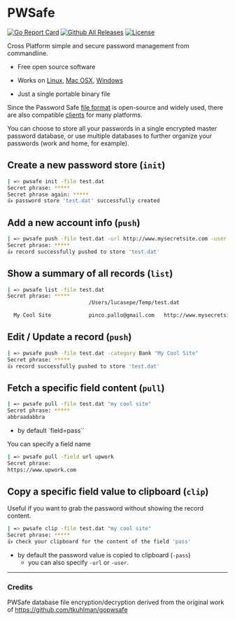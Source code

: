 # PWSafe

[![Go Report Card](https://goreportcard.com/badge/github.com/lucasepe/pwsafe)](https://goreportcard.com/report/github.com/lucasepe/pwsafe) [![Github All Releases](https://img.shields.io/github/downloads/lucasepe/pwsafe/total.svg)](https://github.com/lucasepe/pwsafe/releases) [![License](https://img.shields.io/badge/License-MIT-blue.svg)](https://github.com/gojp/goreportcard/blob/master/LICENSE)

Cross Platform simple and secure password management from commandline.

- Free open source software
- Works on [Linux](https://github.com/lucasepe/pwsafe/releases/download/v1.0.2/pwsafe-linux-amd64), [Mac OSX](https://github.com/lucasepe/pwsafe/releases/download/v1.0.2/pwsafe-darwin-amd64), [Windows](https://github.com/lucasepe/pwsafe/releases/download/v1.0.2/pwsafe-windows-amd64.exe)

- Just a single portable binary file

Since the Password Safe [file format](https://raw.githubusercontent.com/jpvasquez/PasswordSafe/master/docs/formatV3.txt) is open-source and widely used, there are also compatible [clients](https://pwsafe.org/relatedprojects.shtml) for many platforms.

You can choose to store all your passwords in a single encrypted master password database, or use multiple databases to further organize your passwords (work and home, for example).

## Create a new password store (`init`)

```bash
| => pwsafe init -file test.dat
Secret phrase: *****
Secret phrase again: ***** 
👍 password store 'test.dat' successfully created
```

## Add a new account info (`push`)

```bash
| => pwsafe push -file test.dat -url http://www.mysecretsite.com -user pinco.pallo@gmail.com -pass abbraadabbra "My Cool Site"
Secret phrase: *****
👍 record successfully pushed to store 'test.dat'
```

## Show a summary of all records (`list`)

```bash
| => pwsafe list -file test.dat
Secret phrase: *****
                          /Users/lucasepe/Temp/test.dat 

  My Cool Site            pinco.pallo@gmail.com   http://www.mysecretsite.com
```

## Edit / Update a record (`push`)

```bash
| => pwsafe push -file test.dat -category Bank "My Cool Site"
Secret phrase: *****
👍 record successfully pushed to store 'test.dat'
```

## Fetch a specific field content (`pull`)

```bash
| => pwsafe pull -file test.dat "my cool site"
Secret phrase: *****
abbraadabbra
```

- by default `field=pass``

You can specify a field name

```bash
| => pwsafe pull -field url upwork
Secret phrase: 
https://www.upwork.com
```

## Copy a specific field value to clipboard (`clip`)

Useful if you want to grab the password without showing the record content.

```bash
| => pwsafe clip -file test.dat "my cool site"
Secret phrase: *****
👍 check your clipboard for the content of the field 'pass'
````

- by default the password value is copied to clipboard (`-pass`) 
  - you can also specify `-url` or `-user`.

---

### Credits ###

PWSafe database file encryption/decryption derived from the original work of https://github.com/tkuhlman/gopwsafe 